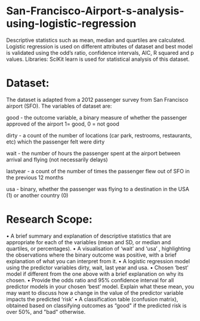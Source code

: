 # San-Francisco-Airport-s-analysis-using-logistic-regression

Descriptive statistics such as mean, median and quartiles are calculated. Logistic regression is used on different attributes of dataset and best model is validated using the odd’s ratio, confidence intervals, AIC, R squared and p values.  Libraries: SciKit learn is used for statistical analysis of this dataset. 

# Dataset:

The dataset is adapted from a 2012 passenger survey from San Francisco airport (SFO). 
The variables of dataset are: 

good - the outcome variable, a binary measure of whether the passenger approved of the airport 1= good, 0 = not good 

dirty - a count of the number of locations (car park, restrooms, restaurants, etc) which the passenger felt were dirty 

wait - the number of hours the passenger spent at the airport between arrival and flying (not necessarily delays) 

lastyear - a count of the number of times the passenger flew out of SFO in the previous 12 months 

usa - binary, whether the passenger was flying to a destination in the USA (1) or another country (0)

# Research Scope:

• A brief summary and explanation of descriptive statistics that are appropriate for each of the variables (mean and SD, or median and quartiles, or percentages). 
• A visualisation of ‘wait’ and ‘usa’ , highlighting the observations where the binary outcome was positive, with a brief explanation of what you can interpret from it.
• A logistic regression model using the predictor variables dirty, wait, last year and usa.
• Chosen ‘best’ model if different from the one above with a brief explanation on why its chosen.
• Provide the odds ratio and 95% confidence interval for all predictor models in your chosen ‘best’ model. Explain what these mean, you may want to discuss how a change in the value of the predictor variable impacts the predicted ‘risk’
• A classification table (confusion matrix), obtained based on classifying outcomes as “good" if the predicted risk is over 50%, and "bad" otherwise.
